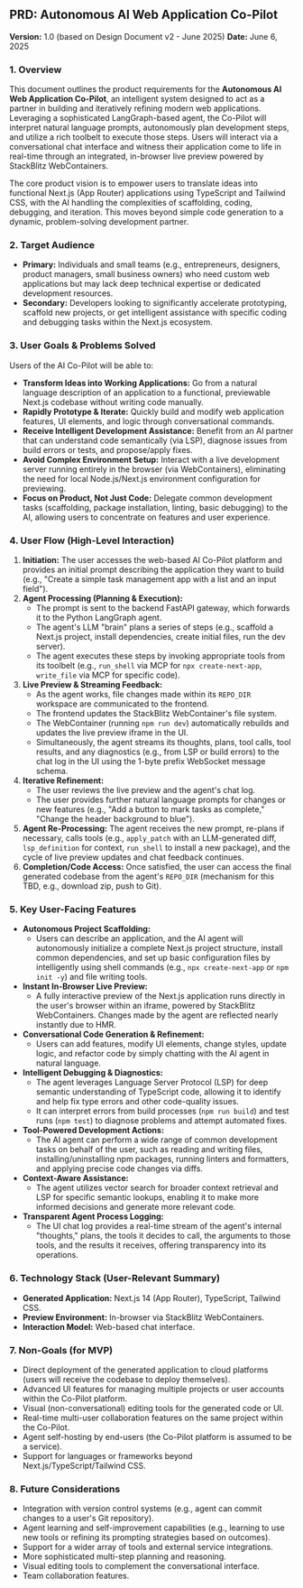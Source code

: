 ## PRD: Autonomous AI Web Application Co-Pilot

**Version:** 1.0 (based on Design Document v2 - June 2025)
**Date:** June 6, 2025

### 1. Overview

This document outlines the product requirements for the **Autonomous AI Web Application Co-Pilot**, an intelligent system designed to act as a partner in building and iteratively refining modern web applications. Leveraging a sophisticated LangGraph-based agent, the Co-Pilot will interpret natural language prompts, autonomously plan development steps, and utilize a rich toolbelt to execute those steps. Users will interact via a conversational chat interface and witness their application come to life in real-time through an integrated, in-browser live preview powered by StackBlitz WebContainers.

The core product vision is to empower users to translate ideas into functional Next.js (App Router) applications using TypeScript and Tailwind CSS, with the AI handling the complexities of scaffolding, coding, debugging, and iteration. This moves beyond simple code generation to a dynamic, problem-solving development partner.

### 2. Target Audience

*   **Primary:** Individuals and small teams (e.g., entrepreneurs, designers, product managers, small business owners) who need custom web applications but may lack deep technical expertise or dedicated development resources.
*   **Secondary:** Developers looking to significantly accelerate prototyping, scaffold new projects, or get intelligent assistance with specific coding and debugging tasks within the Next.js ecosystem.

### 3. User Goals & Problems Solved

Users of the AI Co-Pilot will be able to:

*   **Transform Ideas into Working Applications:** Go from a natural language description of an application to a functional, previewable Next.js codebase without writing code manually.
*   **Rapidly Prototype & Iterate:** Quickly build and modify web application features, UI elements, and logic through conversational commands.
*   **Receive Intelligent Development Assistance:** Benefit from an AI partner that can understand code semantically (via LSP), diagnose issues from build errors or tests, and propose/apply fixes.
*   **Avoid Complex Environment Setup:** Interact with a live development server running entirely in the browser (via WebContainers), eliminating the need for local Node.js/Next.js environment configuration for previewing.
*   **Focus on Product, Not Just Code:** Delegate common development tasks (scaffolding, package installation, linting, basic debugging) to the AI, allowing users to concentrate on features and user experience.

### 4. User Flow (High-Level Interaction)

1.  **Initiation:** The user accesses the web-based AI Co-Pilot platform and provides an initial prompt describing the application they want to build (e.g., "Create a simple task management app with a list and an input field").
2.  **Agent Processing (Planning & Execution):**
    *   The prompt is sent to the backend FastAPI gateway, which forwards it to the Python LangGraph agent.
    *   The agent's LLM "brain" plans a series of steps (e.g., scaffold a Next.js project, install dependencies, create initial files, run the dev server).
    *   The agent executes these steps by invoking appropriate tools from its toolbelt (e.g., `run_shell` via MCP for `npx create-next-app`, `write_file` via MCP for specific code).
3.  **Live Preview & Streaming Feedback:**
    *   As the agent works, file changes made within its `REPO_DIR` workspace are communicated to the frontend.
    *   The frontend updates the StackBlitz WebContainer's file system.
    *   The WebContainer (running `npm run dev`) automatically rebuilds and updates the live preview iframe in the UI.
    *   Simultaneously, the agent streams its thoughts, plans, tool calls, tool results, and any diagnostics (e.g., from LSP or build errors) to the chat log in the UI using the 1-byte prefix WebSocket message schema.
4.  **Iterative Refinement:**
    *   The user reviews the live preview and the agent's chat log.
    *   The user provides further natural language prompts for changes or new features (e.g., "Add a button to mark tasks as complete," "Change the header background to blue").
5.  **Agent Re-Processing:** The agent receives the new prompt, re-plans if necessary, calls tools (e.g., `apply_patch` with an LLM-generated diff, `lsp_definition` for context, `run_shell` to install a new package), and the cycle of live preview updates and chat feedback continues.
6.  **Completion/Code Access:** Once satisfied, the user can access the final generated codebase from the agent's `REPO_DIR` (mechanism for this TBD, e.g., download zip, push to Git).

### 5. Key User-Facing Features

*   **Autonomous Project Scaffolding:**
    *   Users can describe an application, and the AI agent will autonomously initialize a complete Next.js project structure, install common dependencies, and set up basic configuration files by intelligently using shell commands (e.g., `npx create-next-app` or `npm init -y`) and file writing tools.
*   **Instant In-Browser Live Preview:**
    *   A fully interactive preview of the Next.js application runs directly in the user's browser within an iframe, powered by StackBlitz WebContainers. Changes made by the agent are reflected nearly instantly due to HMR.
*   **Conversational Code Generation & Refinement:**
    *   Users can add features, modify UI elements, change styles, update logic, and refactor code by simply chatting with the AI agent in natural language.
*   **Intelligent Debugging & Diagnostics:**
    *   The agent leverages Language Server Protocol (LSP) for deep semantic understanding of TypeScript code, allowing it to identify and help fix type errors and other code-quality issues.
    *   It can interpret errors from build processes (`npm run build`) and test runs (`npm test`) to diagnose problems and attempt automated fixes.
*   **Tool-Powered Development Actions:**
    *   The AI agent can perform a wide range of common development tasks on behalf of the user, such as reading and writing files, installing/uninstalling npm packages, running linters and formatters, and applying precise code changes via diffs.
*   **Context-Aware Assistance:**
    *   The agent utilizes vector search for broader context retrieval and LSP for specific semantic lookups, enabling it to make more informed decisions and generate more relevant code.
*   **Transparent Agent Process Logging:**
    *   The UI chat log provides a real-time stream of the agent's internal "thoughts," plans, the tools it decides to call, the arguments to those tools, and the results it receives, offering transparency into its operations.

### 6. Technology Stack (User-Relevant Summary)

*   **Generated Application:** Next.js 14 (App Router), TypeScript, Tailwind CSS.
*   **Preview Environment:** In-browser via StackBlitz WebContainers.
*   **Interaction Model:** Web-based chat interface.

### 7. Non-Goals (for MVP)

*   Direct deployment of the generated application to cloud platforms (users will receive the codebase to deploy themselves).
*   Advanced UI features for managing multiple projects or user accounts within the Co-Pilot platform.
*   Visual (non-conversational) editing tools for the generated code or UI.
*   Real-time multi-user collaboration features on the same project within the Co-Pilot.
*   Agent self-hosting by end-users (the Co-Pilot platform is assumed to be a service).
*   Support for languages or frameworks beyond Next.js/TypeScript/Tailwind CSS.

### 8. Future Considerations

*   Integration with version control systems (e.g., agent can commit changes to a user's Git repository).
*   Agent learning and self-improvement capabilities (e.g., learning to use new tools or refining its prompting strategies based on outcomes).
*   Support for a wider array of tools and external service integrations.
*   More sophisticated multi-step planning and reasoning.
*   Visual editing tools to complement the conversational interface.
*   Team collaboration features.
